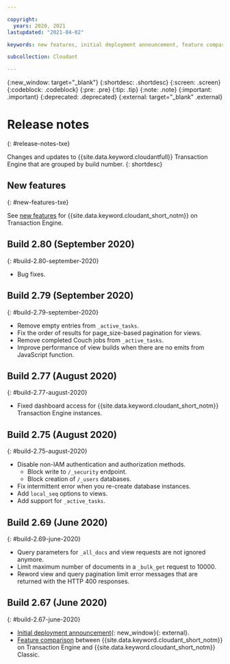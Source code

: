 ```yaml
---

copyright:
  years: 2020, 2021
lastupdated: "2021-04-02"

keywords: new features, initial deployment announcement, feature comparison, 2.75, 2.69, 2.67, 2.77, 2.78. 2.79, 2.80

subcollection: Cloudant

---
```


{:new_window: target="_blank"}
{:shortdesc: .shortdesc}
{:screen: .screen}
{:codeblock: .codeblock}
{:pre: .pre}
{:tip: .tip}
{:note: .note}
{:important: .important}
{:deprecated: .deprecated}
{:external: target="_blank" .external}

<!-- Acrolinx: 2020-12-23 -->

# Release notes
{: #release-notes-txe}

Changes and updates to {{site.data.keyword.cloudantfull}} Transaction Engine that are grouped by build number.
{: shortdesc}

## New features
{: #new-features-txe}

See [new features](https://www.ibm.com/cloud/blog/announcements/ibm-cloudant-on-transaction-engine) for {{site.data.keyword.cloudant_short_notm}} on Transaction Engine.

## Build 2.80 (September 2020)
{: #build-2.80-september-2020}

- Bug fixes.

## Build 2.79 (September 2020)
{: #build-2.79-september-2020}

- Remove empty entries from `_active_tasks`.
- Fix the order of results for page_size-based pagination for views.
- Remove completed Couch jobs from `_active_tasks`.
- Improve performance of view builds when there are no emits from JavaScript function.

## Build 2.77 (August 2020)
{: #build-2.77-august-2020}

- Fixed dashboard access for {{site.data.keyword.cloudant_short_notm}} Transaction Engine instances.

## Build 2.75 (August 2020)
{: #build-2.75-august-2020}

- Disable non-IAM authentication and authorization methods.
  - Block write to `/_security` endpoint.
  - Block creation of `/_users` databases.
- Fix intermittent error when you re-create database instances.
- Add `local_seq` options to views.
- Add support for `_active_tasks`.

## Build 2.69 (June 2020)
{: #build-2.69-june-2020}

- Query parameters for `_all_docs` and view requests are not ignored anymore.
- Limit maximum number of documents in a `_bulk_get` request to 10000.
- Reword view and query pagination limit error messages that are returned with the HTTP 400 responses.

## Build 2.67 (June 2020)
{: #build-2.67-june-2020}

- [Initial deployment announcement](https://www.ibm.com/cloud/blog/announcements/ibm-cloudant-on-transaction-engine){: new_window}{: external}.
- [Feature comparison](/docs/Cloudant?topic=Cloudant-feature-comparison) between {{site.data.keyword.cloudant_short_notm}} on Transaction Engine and {{site.data.keyword.cloudant_short_notm}} Classic.

